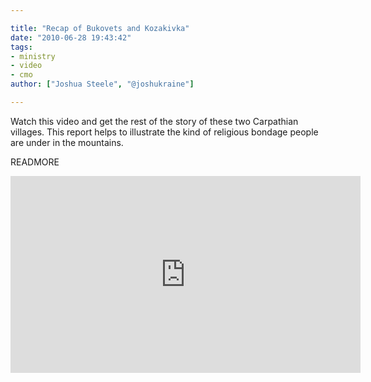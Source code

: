 ```yaml
---

title: "Recap of Bukovets and Kozakivka"
date: "2010-06-28 19:43:42"
tags:
- ministry
- video
- cmo
author: ["Joshua Steele", "@joshukraine"]

---
```


Watch this video and get the rest of the story of these two Carpathian villages. This report helps to illustrate the kind of religious bondage people are under in the mountains.

READMORE

<iframe width="560" height="315" src="https://www.youtube.com/embed/QL0rI_gcyZo" frameborder="0" allowfullscreen></iframe>
